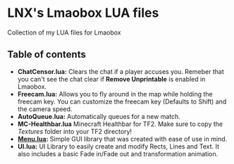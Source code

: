 # LNX's Lmaobox LUA files
Collection of my LUA files for Lmaobox

## Table of contents
- **ChatCensor.lua:** Clears the chat if a player accuses you. Remeber that you can't see the chat clear if **Remove Unprintable** is enabled in Lmaobox.
- **Freecam.lua:** Allows you to fly around in the map while holding the freecam key. You can customize the freecam key (Defaults to Shift) and the camera speed.
- **AutoQueue.lua:** Automatically queues for a new match.
- **MC-Healthbar.lua** Minecraft Healthbar for TF2. Make sure to copy the *Textures* folder into your TF2 directory!
- **[Menu.lua](Docs/Menu.md):** Simple GUI library that was created with ease of use in mind.
- **UI.lua:** UI Library to easily create and modify Rects, Lines and Text. It also includes a basic Fade in/Fade out and transformation animation.
